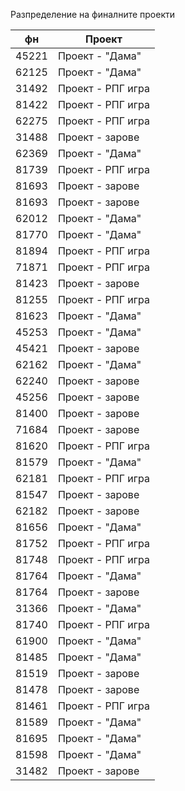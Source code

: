 Разпределение на финалните проекти

|фн|Проект|
|-----|--------------|
|45221|Проект - "Дама"|
|62125|Проект - "Дама"|
|31492|Проект - РПГ игра|
|81422|Проект - РПГ игра|
|62275|Проект - РПГ игра|
|31488|Проект - зарове|
|62369|Проект - "Дама"|
|81739|Проект - РПГ игра|
|81693|Проект - зарове|
|81693|Проект - зарове|
|62012|Проект - "Дама"|
|81770|Проект - "Дама"|
|81894|Проект - РПГ игра|
|71871|Проект - РПГ игра|
|81423|Проект - зарове|
|81255|Проект - РПГ игра|
|81623|Проект - "Дама"|
|45253|Проект - "Дама"|
|45421|Проект - зарове|
|62162|Проект - "Дама"|
|62240|Проект - зарове|
|45256|Проект - зарове|
|81400|Проект - зарове|
|71684|Проект - зарове|
|81620|Проект - РПГ игра|
|81579|Проект - "Дама"|
|62181|Проект - РПГ игра|
|81547|Проект - зарове|
|62182|Проект - зарове|
|81656|Проект - "Дама"|
|81752|Проект - РПГ игра|
|81748|Проект - РПГ игра|
|81764|Проект - "Дама"|
|81764|Проект - зарове|
|31366|Проект - "Дама"|
|81740|Проект - РПГ игра|
|61900|Проект - "Дама"|
|81485|Проект - "Дама"|
|81519|Проект - зарове|
|81478|Проект - зарове|
|81461|Проект - РПГ игра|
|81589|Проект - "Дама"|
|81695|Проект - "Дама"|
|81598|Проект - "Дама"|
|31482|Проект - зарове|
